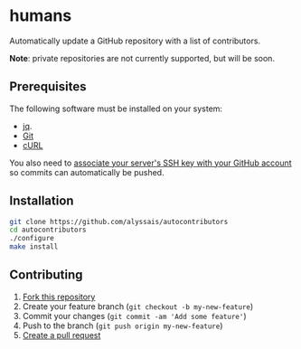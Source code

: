 humans
======

Automatically update a GitHub repository with a list of contributors.

**Note**: private repositories are not currently supported, but will be soon.

Prerequisites
-------------

The following software must be installed on your system:

* [jq](https://stedolan.github.io/jq/).
* [Git](http://git-scm.org)
* [cURL](http://curl.haxx.se)

You also need to [associate your server's SSH key with your GitHub account](https://help.github.com/articles/generating-ssh-keys/) so commits can automatically be pushed.

Installation
------------

```sh
git clone https://github.com/alyssais/autocontributors
cd autocontributors
./configure
make install
```

Contributing
------------

1. [Fork this repository](https://github.com/alyssais/autocontributors/fork)
2. Create your feature branch (`git checkout -b my-new-feature`)
3. Commit your changes (`git commit -am 'Add some feature'`)
4. Push to the branch (`git push origin my-new-feature`)
5. [Create a pull request](https://github.com/alyssais/autocontributors/pull/new/master)
